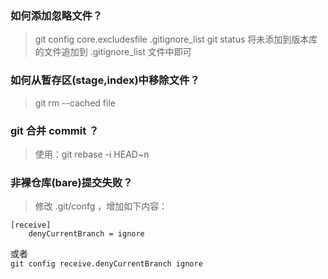 ### 如何添加忽略文件？
>git config core.excludesfile .gitignore_list
git status
将未添加到版本库的文件追加到 .gitignore_list 文件中即可

### 如何从暂存区(stage,index)中移除文件？
> git rm --cached file

### git 合并 commit ？
> 使用：git rebase -i HEAD~n

### 非裸仓库(bare)提交失败？
> 修改 .git/confg ，增加如下内容：  
```
[receive]  
    denyCurrentBranch = ignore  
```
或者  
`git config receive.denyCurrentBranch ignore`
